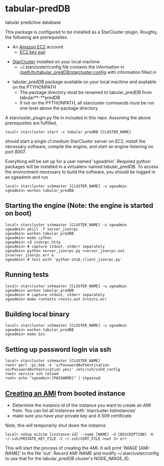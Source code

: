 tabular-predDB
==============

tabular predictive database

This package is configured to be installed as a StarCluster plugin.  Roughly, the following are prerequisites.

* An [Amazon EC2](http://aws.amazon.com/ec2/) account
    * [EC2 key pair](http://docs.aws.amazon.com/AWSEC2/latest/UserGuide/generating-a-keypair.html)
<!---    * EC2 credentials in a [~/.boto file](https://code.google.com/p/boto/wiki/BotoConfig#Example)  **this will be copied up to EC2** --->
* [StarCluster](http://star.mit.edu/cluster/) installed on your local machine
    * ~/.starcluster/config file contains the information in [/path/to/tabular_predDB/starcluster.config](https://github.com/mit-probabilistic-computing-project/tabular-predDB/blob/master/starcluster.config) with information filled in
<!--- * [SSH access](https://help.github.com/articles/generating-ssh-keys) to the [tabular-predDB github repo](https://github.com/mit-probabilistic-computing-project/tabular-predDB) via ssh key pair, ~/.ssh/id_rsa{,.pub} **these will be copied up to EC2** --->
* tabular_predDB package available on your local machine and available on the PTYHONPATH
    * The package directory must be renamed to tabular\_predDB from tabular**-**predDB
    * if not on the PYTHONPATH, all starcluster commands must be run one level above the package directory

A starcluster_plugin.py file in included in this repo.  Assuming the above prerequisites are fulfilled,

    local> starcluster start -c tabular_predDB [CLUSTER_NAME]

should start a single c1.medium StarCluster server on EC2, install the necessary software, compile the engine, and start an engine listening on port 8007.

Everything will be set up for a user named 'sgeadmin'.  Required python packages will be installed in a virtualenv named tabular_predDB.  To access the environment necessary to build the software, you should be logged in as sgeadmin and run

    local> starcluster sshmaster [CLUSTER_NAME] -u sgeadmin
    sgeadmin> workon tabular_predDB


Starting the engine (Note: the engine is started on boot)
---------------------------
    local> starcluster sshmaster [CLUSTER_NAME] -u sgeadmin
    sgeadmin> pkill -f server_jsonrpc
    sgeadmin> workon tabular_predDB
    sgeadmin> make cython
    sgeadmin> cd jsonrpc_http
    sgeadmin> # capture stdout, stderr separately
    sgeadmin> python server_jsonrpc.py >server_jsonrpc.out 2>server_jsonrpc.err &
    sgeadmin> # test with 'python stub_client_jsonrpc.py'

Running tests
---------------------------
    local> starcluster sshmaster [CLUSTER_NAME] -u sgeadmin
    sgeadmin> workon tabular_predDB
    sgeadmin> # capture stdout, stderr separately
    sgeadmin> make runtests >tests.out 2>tests.err

Building local binary
-------------------------------------------------
    local> starcluster sshmaster [CLUSTER_NAME] -u sgeadmin
    sgeadmin> workon tabular_predDB
    sgeadmin> make bin

Setting up password login via ssh
---------------------------------
    local> starcluster sshmaster [CLUSTER_NAME]
    root> perl -pi.bak -e 's/PasswordAuthentication no/PasswordAuthentication yes/' /etc/ssh/sshd_config
    root> service ssh reload
    root> echo "sgeadmin:[PASSWORD]" | chpasswd

## [Creating an AMI](http://docs.aws.amazon.com/AWSEC2/latest/CommandLineReference/ApiReference-cmd-CreateImage.html) from booted instance

* Determine the instance id of the instance you want to create an AMI from.  You can list all instances with 'starcluster listinstances'
* make sure you have your private key and X.509 certificate

Note, this will temporarily shut down the instance

    local> nohup ec2cim [instance-id] --name [NAME] -d [DESCRIPTION] -K ~/.ssh/PRIVATE_KEY_FILE -C ~/.ssh/CERT_FILE >out 2> err


This will start the process of creating the AMI.  It will print 'IMAGE [AMI-NAME]' to the file 'out'.  Record AMI-NAME and modify ~/.starcluster/config to use that for the tabular_predDB cluster's NODE\_IMAGE\_ID.
